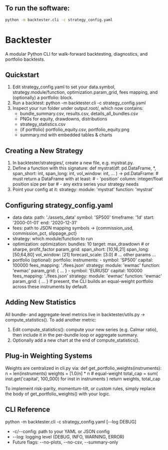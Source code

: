 ## To run the software: 
   ```bash
python -m backtester.cli -c strategy_config.yaml
```

# Backtester

A modular Python CLI for walk-forward backtesting, diagnostics, and portfolio backtests.


## Quickstart

1. Edit strategy_config.yaml to set your data.symbol, strategy.module/function, optimization.param_grid, fees mapping, and (optionally) a portfolio: block.
2. Run a backtest:
   python -m backtester.cli -c strategy_config.yaml
3. Inspect your run folder under output.root/, which now contains:
   - bundle_summary.csv, results.csv, details_all_bundles.csv
   - PNGs for equity, drawdowns, distributions
   - strategy_statistics.csv
   - (if portfolio) portfolio_equity.csv, portfolio_equity.png
   - summary.md with embedded tables & charts

## Creating a New Strategy

1. In backtester/strategies/, create a new file, e.g. mystrat.py.
2. Define a function with this signature:
   def mystrat(df: pd.DataFrame, *, span_short: int, span_long: int, vol_window: int, ... ) -> pd.DataFrame:
       # must return a DataFrame with at least:
       #   - 'position' column: integer/float position size per bar
       #   - any extra series your strategy needs
3. Point your config at it:
   strategy:
     module: 'mystrat'
     function: 'mystrat'

## Configuring strategy_config.yaml

- data
  data:
    path:       './assets_data'
    symbol:     'SP500'
    timeframe:  '1d'
    start:      '2000-01-01'
    end:        '2020-12-31'
- fees: path to JSON mapping symbols -> {commission_usd, commission_pct, slippage_pct}
- strategy: which module/function to run
- optimization:
  optimization:
    bundles:    10
    target:     max_drawdown   # or sharpe, profit_factor
    param_grid:
      span_short:     [10,16,21]
      span_long:      [50,64,80]
      vol_window:     [21]
      forecast_scale: [3.0]
      # … other params …
- portfolio (optional):
  portfolio:
    instruments:
      - symbol:       'SP500'
        capital:      100000
        fees_mapping: './fees.json'
        strategy:
          module:    'ewmac'
          function:  'ewmac'
        param_grid: { … }
      - symbol:       'EURUSD'
        capital:      100000
        fees_mapping: './fees.json'
        strategy:
          module:    'ewmac'
          function:  'ewmac'
        param_grid: { … }
  If present, the CLI builds an equal-weight portfolio across these instruments by default.

## Adding New Statistics

All bundle- and aggregate-level metrics live in backtester/utils.py -> compute_statistics(). To add another metric:

1. Edit compute_statistics(): compute your new series (e.g. Calmar ratio), then include it in the per-bundle loop or aggregate summary.
2. Optionally add a new chart at the end of compute_statistics().

## Plug-in Weighting Systems

Weights are centralized in cli.py via:
def get_portfolio_weights(instruments):
    n = len(instruments)
    weights = [1.0/n] * n         # equal-weight
    total_cap = sum(
        inst.get('capital', 100_000)
        for inst in instruments
    )
    return weights, total_cap

To implement risk-parity, momentum-tilt, or custom rules, simply replace the body of get_portfolio_weights() with your logic.

## CLI Reference

python -m backtester.cli -c strategy_config.yaml [--log DEBUG]
- -c/--config: path to your YAML or JSON config
- --log: logging level (DEBUG, INFO, WARNING, ERROR)
- Future flags: --no-plots, --no-csv, --summary-only

